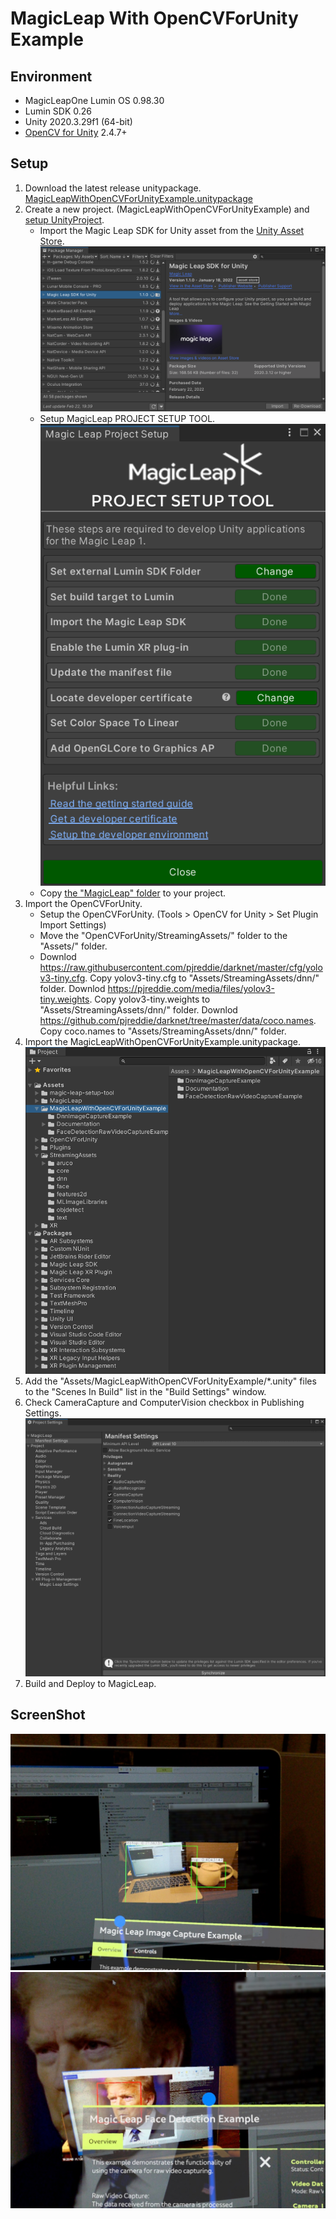 # MagicLeap With OpenCVForUnity Example


## Environment
* MagicLeapOne Lumin OS 0.98.30
* Lumin SDK 0.26
* Unity 2020.3.29f1 (64-bit)  
* [OpenCV for Unity](https://assetstore.unity.com/packages/tools/integration/opencv-for-unity-21088?aid=1011l4ehR) 2.4.7+ 


## Setup
1. Download the latest release unitypackage. [MagicLeapWithOpenCVForUnityExample.unitypackage](https://github.com/EnoxSoftware/MagicLeapWithOpenCVForUnityExample/releases)
1. Create a new project. (MagicLeapWithOpenCVForUnityExample) and [setup UnityProject](https://developer.magicleap.com/en-us/learn/guides/import-the-magic-leap-unity-package).
    * Import the Magic Leap SDK for Unity asset from the [Unity Asset Store](https://assetstore.unity.com/packages/tools/integration/magic-leap-sdk-for-unity-194780).
    ![magicleap_sdk_for_unity.png](magicleap_sdk_for_unity.png)
    * Setup MagicLeap PROJECT SETUP TOOL.
    ![project_setup_tool.png](project_setup_tool.png)
    * Copy [the "MagicLeap" folder](https://github.com/magicleap/MagicLeapUnityExamples/tree/main/Assets) to your project.
1. Import the OpenCVForUnity.
    * Setup the OpenCVForUnity. (Tools > OpenCV for Unity > Set Plugin Import Settings)
    * Move the "OpenCVForUnity/StreamingAssets/" folder to the "Assets/" folder.
    * Downlod https://raw.githubusercontent.com/pjreddie/darknet/master/cfg/yolov3-tiny.cfg. Copy yolov3-tiny.cfg to "Assets/StreamingAssets/dnn/" folder. Downlod  https://pjreddie.com/media/files/yolov3-tiny.weights. Copy yolov3-tiny.weights to "Assets/StreamingAssets/dnn/" folder. Downlod  https://github.com/pjreddie/darknet/tree/master/data/coco.names. Copy coco.names to "Assets/StreamingAssets/dnn/" folder.     
1. Import the MagicLeapWithOpenCVForUnityExample.unitypackage.
   ![setup.png](setup.png)
1. Add the "Assets/MagicLeapWithOpenCVForUnityExample/*.unity" files to the "Scenes In Build" list in the "Build Settings" window.
1. Check CameraCapture and ComputerVision checkbox in Publishing Settings.
   ![manifest_settings.png](manifest_settings.png)
1. Build and Deploy to MagicLeap.


## ScreenShot
![dnn_imagecapture_example.jpg](dnn_imagecapture_example.jpg) 
![facedetection_rawvideocapture_example.jpg](facedetection_rawvideocapture_example.jpg)


